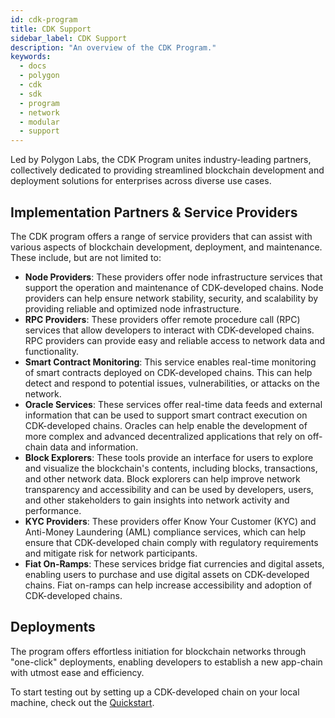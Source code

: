```yaml
---
id: cdk-program
title: CDK Support
sidebar_label: CDK Support
description: "An overview of the CDK Program."
keywords:
  - docs
  - polygon
  - cdk
  - sdk
  - program
  - network
  - modular
  - support
---
```


Led by Polygon Labs, the CDK Program unites industry-leading partners, collectively dedicated to providing streamlined blockchain development and deployment solutions for enterprises across diverse use cases.

## Implementation Partners & Service Providers

The CDK program offers a range of service providers that can assist with various aspects of blockchain development, deployment, and maintenance. These include, but are not limited to:

- **Node Providers**: These providers offer node infrastructure services that support the operation and maintenance of CDK-developed chains. Node providers can help ensure network stability, security, and scalability by providing reliable and optimized node infrastructure.
- **RPC Providers**: These providers offer remote procedure call (RPC) services that allow developers to interact with CDK-developed chains. RPC providers can provide easy and reliable access to network data and functionality.
- **Smart Contract Monitoring**: This service enables real-time monitoring of smart contracts deployed on CDK-developed chains. This can help detect and respond to potential issues, vulnerabilities, or attacks on the network.
- **Oracle Services**: These services offer real-time data feeds and external information that can be used to support smart contract execution on CDK-developed chains. Oracles can help enable the development of more complex and advanced decentralized applications that rely on off-chain data and information.
- **Block Explorers**: These tools provide an interface for users to explore and visualize the blockchain's contents, including blocks, transactions, and other network data. Block explorers can help improve network transparency and accessibility and can be used by developers, users, and other stakeholders to gain insights into network activity and performance.
- **KYC Providers**: These providers offer Know Your Customer (KYC) and Anti-Money Laundering (AML) compliance services, which can help ensure that CDK-developed chain comply with regulatory requirements and mitigate risk for network participants.
- **Fiat On-Ramps**: These services bridge fiat currencies and digital assets, enabling users to purchase and use digital assets on CDK-developed chains. Fiat on-ramps can help increase accessibility and adoption of CDK-developed chains.

## Deployments

The program offers effortless initiation for blockchain networks through "one-click" deployments, enabling developers to establish a new app-chain with utmost ease and efficiency.

To start testing out by setting up a CDK-developed chain on your local machine, check out the [Quickstart](/docs/cdk/quickstart.md).
